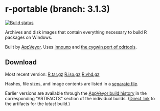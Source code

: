 

r-portable (branch: 3.1.3)
==========
[![Build status](https://ci.appveyor.com/api/projects/status/w016xch3qm00msde/branch/3.1.3)](https://ci.appveyor.com/project/krlmlr/r-portable/branch/3.1.3)

Archives and disk images that contain everything necessary to build R packages on Windows.

Built by [AppVeyor](http://www.appveyor.com/). Uses [innounp](http://innounp.sourceforge.net/) and [the cygwin port of cdrtools](http://www.student.tugraz.at/thomas.plank/index_en.html).

## Download

Most recent version: [R.tar.gz](https://rportable.blob.core.windows.net/r-portable/3.1.3/R.tar.gz) [R.iso.gz](https://rportable.blob.core.windows.net/r-portable/3.1.3/R.iso.gz) [R.vhd.gz](https://rportable.blob.core.windows.net/r-portable/3.1.3/R.vhd.gz)

Hashes, file sizes, and image contents are listed in a [separate file](hash.md).

Earlier versions are available through the [AppVeyor build history](https://ci.appveyor.com/project/krlmlr/r-portable/history) in the corresponding "ARTIFACTS" section of the individual builds.  ([Direct link](https://ci.appveyor.com/project/krlmlr/r-portable/build/artifacts) to the artifacts for the *latest* build.)
